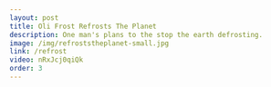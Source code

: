```yaml
---
layout: post
title: Oli Frost Refrosts The Planet
description: One man's plans to the stop the earth defrosting.
image: /img/refroststheplanet-small.jpg
link: /refrost
video: nRxJcj0qiQk
order: 3
---
```

